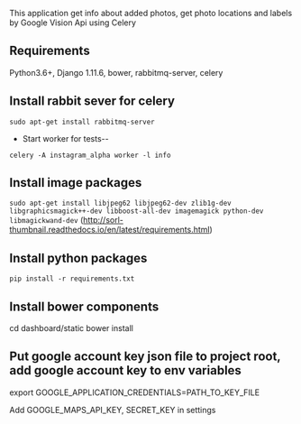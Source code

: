 This application get info about added photos, get photo locations and labels by Google Vision Api using Celery

## Requirements

Python3.6+, Django 1.11.6, bower, rabbitmq-server, celery

## Install rabbit sever for celery

```sudo apt-get install rabbitmq-server```

* Start worker for tests--

```celery -A instagram_alpha worker -l info```

## Install image packages

```sudo apt-get install libjpeg62 libjpeg62-dev zlib1g-dev libgraphicsmagick++-dev libboost-all-dev imagemagick python-dev libmagickwand-dev```
(http://sorl-thumbnail.readthedocs.io/en/latest/requirements.html)

## Install python packages
```pip install -r requirements.txt```

## Install bower components
cd dashboard/static
bower install

## Put google account key json file to project root, add google account key to env variables
export GOOGLE_APPLICATION_CREDENTIALS=PATH_TO_KEY_FILE

Add GOOGLE_MAPS_API_KEY, SECRET_KEY in settings




